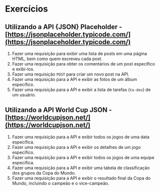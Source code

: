 # Exercícios

## Utilizando a API **{JSON} Placeholder** - [https://jsonplaceholder.typicode.com/](https://jsonplaceholder.typicode.com/)

1. Fazer uma requisição para exibir uma lista de posts em uma página HTML, bem como quem escreveu cada post.
2. Fazer uma requisição para obter os comentários de um post específico e exibi-los.
3. Fazer uma requisição `POST` para criar um novo post na API.
4. Fazer uma requisição para a API e exibir as fotos de um álbum específico.
5. Fazer uma requisição para a API e exibir a lista de tarefas (`to-dos`) de um usuário.

## Utilizando a API World Cup JSON - [https://worldcupjson.net/](https://worldcupjson.net/)

1. Fazer uma requisição para a API e exibir todos os jogos de uma data específica.
2. Fazer uma requisição para a API e exibir os detalhes de um jogo específico.
3. Fazer uma requisição para a API e exibir todos os jogos de uma equipe específica.
4. Fazer uma requisição para a API e exibir uma tabela de classificação dos grupos da Copa do Mundo.
5. Fazer uma requisição para a API e exibir o resultado final da Copa do Mundo, incluindo o campeão e o vice-campeão.
